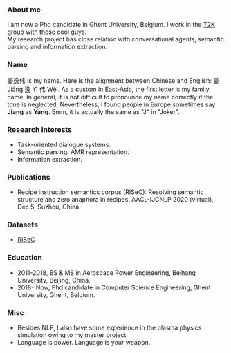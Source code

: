 ### About me
I am now a Phd candidate in Ghent University, Belgium. I work in the [T2K group](https://ugentt2k.github.io/) with these cool guys. <br>
My research project has close relation with conversational agents, semantic parsing and information extraction. <br>

### Name
姜逸伟 is my name. Here is the alignment between Chinese and English: 姜 Jiāng 逸 Yì 伟 Wěi. As a custom in East-Asia, the first letter is my family name. In general, it is not difficult to pronounce my name correctly if the tone is neglected. Nevertheless, I found people in Europe sometimes say **Jiang** as **Yang**. Emm, it is actually the same as "J" in "Joker". 

### Research interests
- Task-oriented dialogue systems.
- Semantic parsing: AMR representation.
- Information extraction.

### Publications
- Recipe instruction semantics corpus (RISeC): Resolving semantic structure and zero anaphora in recipes. AACL-IJCNLP 2020 (virtual), Dec 5, Suzhou, China.

### Datasets
- [RISeC](https://github.com/YiweiJiang2015/RISeC)

### Education
- 2011-2018, BS & MS in Aerospace Power Engineering, Beihang University, Beijing, China.
- 2018- Now, Phd candidate in Computer Science Engineering, Ghent University, Ghent, Belgium.

### Misc
- Besides NLP, I also have some experience in the plasma physics simulation owing to my master project. 
- Language is power. Language is your weapon.
